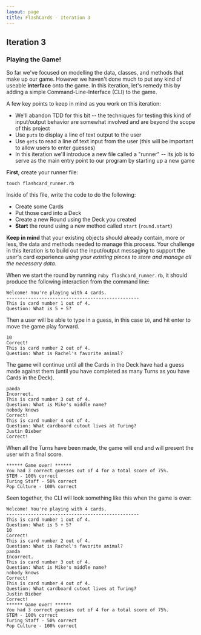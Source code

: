 ```yaml
---
layout: page
title: FlashCards - Iteration 3
---
```


## Iteration 3


### Playing the Game!

So far we've focused on modelling the data, classes, and methods that make up our game. However we haven't done much to put any kind of useable **interface** onto the game. In this iteration, let's remedy this by adding a simple Command-Line-Interface (CLI) to the game.

A few key points to keep in mind as you work on this iteration:

* We'll abandon TDD for this bit -- the techniques for testing this kind of input/output behavior are somewhat involved and are beyond the scope of this project
* Use `puts` to display a line of text output to the user
* Use `gets` to read a line of text input from the user (this will be important to allow users to enter guesses)
* In this iteration we'll introduce a new file called a "runner" -- its job is to serve as the main entry point to our program by starting up a new game

**First**, create your runner file:

```
touch flashcard_runner.rb
```

Inside of this file, write the code to do the following:

* Create some Cards
* Put those card into a Deck
* Create a new Round using the Deck you created
* **Start** the round using a new method called `start` (`round.start`)

**Keep in mind** that your existing objects should already contain, more or less, the data and methods needed to manage this process. Your challenge in this iteration is to build out the input/output messaging to support the user's card experience *using your existing pieces to store and manage all the necessary data*.

When we start the round by running `ruby flashcard_runner.rb`, it should produce the following interaction from the command line:


```
Welcome! You're playing with 4 cards.
-------------------------------------------------
This is card number 1 out of 4.
Question: What is 5 + 5?
```

Then a user will be able to type in a guess, in this case `10`, and hit enter to move the game play forward.

```
10
Correct!
This is card number 2 out of 4.
Question: What is Rachel's favorite animal?
```

The game will continue until all the Cards in the Deck have had a guess made against them (until you have completed as many Turns as you have Cards in the Deck).

```
panda
Incorrect.
This is card number 3 out of 4.
Question: What is Mike's middle name?
nobody knows
Correct!
This is card number 4 out of 4.
Question: What cardboard cutout lives at Turing?
Justin Bieber
Correct!
```

When all the Turns have been made, the game will end and will present the user with a final score.

```
****** Game over! ******
You had 3 correct guesses out of 4 for a total score of 75%.
STEM - 100% correct
Turing Staff - 50% correct
Pop Culture - 100% correct
```

Seen together, the CLI will look something like this when the game is over:

```
Welcome! You're playing with 4 cards.
-------------------------------------------------
This is card number 1 out of 4.
Question: What is 5 + 5?
10
Correct!
This is card number 2 out of 4.
Question: What is Rachel's favorite animal?
panda
Incorrect.
This is card number 3 out of 4.
Question: What is Mike's middle name?
nobody knows
Correct!
This is card number 4 out of 4.
Question: What cardboard cutout lives at Turing?
Justin Bieber
Correct!
****** Game over! ******
You had 3 correct guesses out of 4 for a total score of 75%.
STEM - 100% correct
Turing Staff - 50% correct
Pop Culture - 100% correct
```
